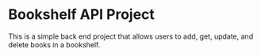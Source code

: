 # Bookshelf API Project

This is a simple back end project that allows users to add, get, update, and delete books in a bookshelf.